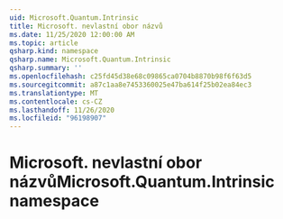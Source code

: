 ```yaml
---
uid: Microsoft.Quantum.Intrinsic
title: Microsoft. nevlastní obor názvů
ms.date: 11/25/2020 12:00:00 AM
ms.topic: article
qsharp.kind: namespace
qsharp.name: Microsoft.Quantum.Intrinsic
qsharp.summary: ''
ms.openlocfilehash: c25fd45d38e68c09865ca0704b8870b98f6f63d5
ms.sourcegitcommit: a87c1aa8e7453360025e47ba614f25b02ea84ec3
ms.translationtype: MT
ms.contentlocale: cs-CZ
ms.lasthandoff: 11/26/2020
ms.locfileid: "96198907"
---
```

# <a name="microsoftquantumintrinsic-namespace"></a><span data-ttu-id="890ac-102">Microsoft. nevlastní obor názvů</span><span class="sxs-lookup"><span data-stu-id="890ac-102">Microsoft.Quantum.Intrinsic namespace</span></span>



